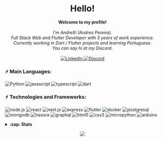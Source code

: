 <h1 align="center">Hello!</h1>

<p align="center">
    <b>Welcome to my profile!</b><br><br>
    <i>
        I'm AndreXi (Andres Pereira).<br>
        Full Stack Web and Flutter Developer with 3 years of work experience.<br>
        Currently working in Dart / Flutter projects and learning Portuguese.<br>
        You can say hi at my Discord.<br>
    </i><br>
    <a href="https://www.linkedin.com/in/anx">
        <img src="https://img.shields.io/badge/LinkedIn-black?style=flat&logo=linkedin" alt="LinkedIn">
    </a>
    <a href="https://discordapp.com/users/253346459519287297">
        <img src="https://img.shields.io/badge/Discord-black?style=flat&logo=discord" alt="Discord">
    </a>
</p>

### :zap: Main Languages:

<p>
<img src="https://img.shields.io/badge/python-black?style=for-the-badge&logo=python" alt="Python">
<img src="https://img.shields.io/badge/javascript-black?style=for-the-badge&logo=javascript" alt="javascript">
<img src="https://img.shields.io/badge/typescript-black?style=for-the-badge&logo=typescript" alt="typescript">
<img src="https://img.shields.io/badge/dart-black?style=for-the-badge&logo=dart" alt="dart">
</p>

### :zap: Technologies and Frameworks:

<p>
<img src="https://img.shields.io/badge/node.js-black?style=for-the-badge&logo=node.js" alt="node.js">
<img src="https://img.shields.io/badge/react-black?style=for-the-badge&logo=react" alt="react">
<img src="https://img.shields.io/badge/next.js-black?style=for-the-badge&logo=next.js" alt="next.js">
<img src="https://img.shields.io/badge/express-black?style=for-the-badge&logo=express" alt="express">
<img src="https://img.shields.io/badge/flutter-black?style=for-the-badge&logo=flutter" alt="flutter">
<img src="https://img.shields.io/badge/docker-black?style=for-the-badge&logo=docker" alt="docker">
<img src="https://img.shields.io/badge/postgresql-black?style=for-the-badge&logo=postgresql" alt="postgresql">
<img src="https://img.shields.io/badge/mongodb-black?style=for-the-badge&logo=mongodb" alt="mongodb">
<img src="https://img.shields.io/badge/hasura-black?style=for-the-badge&logo=hasura" alt="hasura">
<img src="https://img.shields.io/badge/graphql-black?style=for-the-badge&logo=graphql" alt="graphql">
<img src="https://img.shields.io/badge/html5-black?style=for-the-badge&logo=html5" alt="html5">
<img src="https://img.shields.io/badge/css3-black?style=for-the-badge&logo=css3" alt="css3">
<img src="https://img.shields.io/badge/micropython-black?style=for-the-badge&logo=micropython" alt="micropython">
<img src="https://img.shields.io/badge/arduino-black?style=for-the-badge&logo=arduino" alt="arduino">
</p>

<details>
<summary><b>:zap: Stats</b></summary>
<p align="center">
    <img src="http://github-profile-summary-cards.vercel.app/api/cards/profile-details?username=AndreXi&theme=graywhite" />
    <img src="http://github-profile-summary-cards.vercel.app/api/cards/stats?username=AndreXi&theme=graywhite" />
    <img src="http://github-profile-summary-cards.vercel.app/api/cards/productive-time?username=AndreXi&theme=graywhite&utcOffset=-4" />
    <img src="https://github-readme-streak-stats.herokuapp.com/?user=AndreXi&hide_border=true&card_width=338&theme=graywhite" />
    <img src="https://github-readme-stats.vercel.app/api/top-langs/?username=AndreXi&hide=cmake,html,css&card_width=300&hide_border=true&theme=graywhite" />
</p>
</details>

<p align="center">
  <a href="https://github.com/AndreXi">
    <img src="https://komarev.com/ghpvc/?username=AndreXi&color=yellowgreen&style=flat" />
  </a>
</p>

